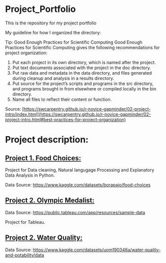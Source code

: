 # Project_Portfolio

This is the repository for my project portfolio

My guideline for how I organized the directory:

Tip: Good Enough Practices for Scientific Computing
Good Enough Practices for Scientific Computing gives the following recommendations for project organization:

1. Put each project in its own directory, which is named after the project.
2. Put text documents associated with the project in the doc directory.
3. Put raw data and metadata in the data directory, and files generated during cleanup and analysis in a results directory.
4. Put source for the project’s scripts and programs in the src directory, and programs brought in from elsewhere or compiled locally in the bin directory.
5. Name all files to reflect their content or function.

Source: [https://swcarpentry.github.io/r-novice-gapminder/02-project-intro/index.html](https://swcarpentry.github.io/r-novice-gapminder/02-project-intro.html#best-practices-for-project-organization)


# Project description:

## [Project 1. Food Choices:](https://github.com/leedh7878/DanielLee_Project_Portfolio/blob/main/Food_Choice/src/Food_Choice_%20Data_Cleansing.ipynb)

Project for Data cleaning, Natural langugage Processing and Explanatory Data Analysis in Python.


Data Source: https://www.kaggle.com/datasets/borapajo/food-choices


## [Project 2. Olympic Medalist:](https://public.tableau.com/app/profile/donghyun6358/viz/Personal_Project_16906002812120/Dashboard1)

Data Source: https://public.tableau.com/app/resources/sample-data

Project for Tableau.

## [Project 2. Water Quality: ](https://github.com/leedh7878/DanielLee_Project_Portfolio/blob/main/Water_Quality_Potability/src/water_quality.ipynb)

Data Source: https://www.kaggle.com/datasets/uom190346a/water-quality-and-potability/data


